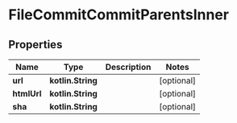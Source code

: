 
# FileCommitCommitParentsInner

## Properties
Name | Type | Description | Notes
------------ | ------------- | ------------- | -------------
**url** | **kotlin.String** |  |  [optional]
**htmlUrl** | **kotlin.String** |  |  [optional]
**sha** | **kotlin.String** |  |  [optional]



